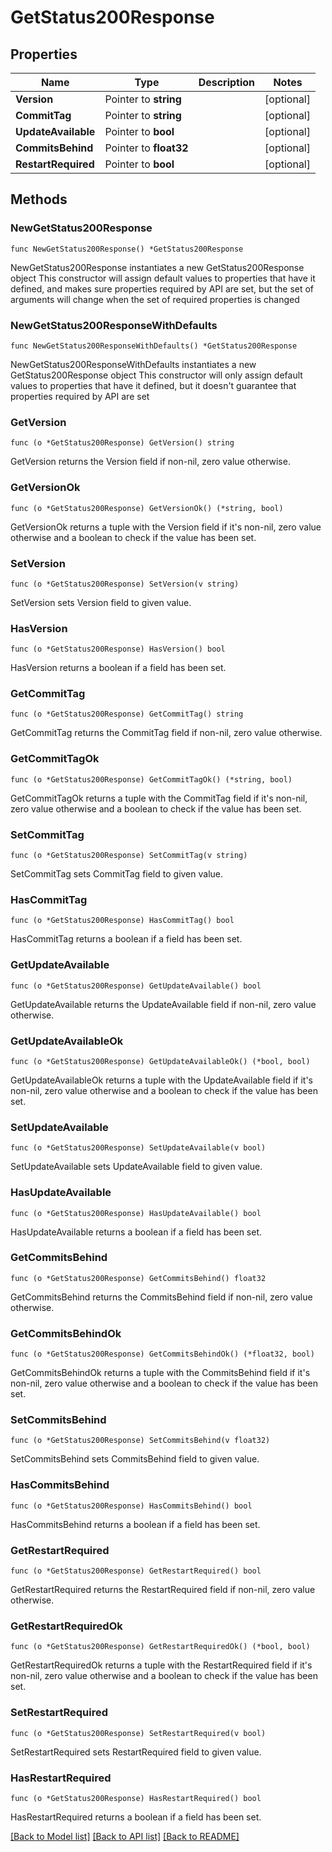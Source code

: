 # GetStatus200Response

## Properties

Name | Type | Description | Notes
------------ | ------------- | ------------- | -------------
**Version** | Pointer to **string** |  | [optional] 
**CommitTag** | Pointer to **string** |  | [optional] 
**UpdateAvailable** | Pointer to **bool** |  | [optional] 
**CommitsBehind** | Pointer to **float32** |  | [optional] 
**RestartRequired** | Pointer to **bool** |  | [optional] 

## Methods

### NewGetStatus200Response

`func NewGetStatus200Response() *GetStatus200Response`

NewGetStatus200Response instantiates a new GetStatus200Response object
This constructor will assign default values to properties that have it defined,
and makes sure properties required by API are set, but the set of arguments
will change when the set of required properties is changed

### NewGetStatus200ResponseWithDefaults

`func NewGetStatus200ResponseWithDefaults() *GetStatus200Response`

NewGetStatus200ResponseWithDefaults instantiates a new GetStatus200Response object
This constructor will only assign default values to properties that have it defined,
but it doesn't guarantee that properties required by API are set

### GetVersion

`func (o *GetStatus200Response) GetVersion() string`

GetVersion returns the Version field if non-nil, zero value otherwise.

### GetVersionOk

`func (o *GetStatus200Response) GetVersionOk() (*string, bool)`

GetVersionOk returns a tuple with the Version field if it's non-nil, zero value otherwise
and a boolean to check if the value has been set.

### SetVersion

`func (o *GetStatus200Response) SetVersion(v string)`

SetVersion sets Version field to given value.

### HasVersion

`func (o *GetStatus200Response) HasVersion() bool`

HasVersion returns a boolean if a field has been set.

### GetCommitTag

`func (o *GetStatus200Response) GetCommitTag() string`

GetCommitTag returns the CommitTag field if non-nil, zero value otherwise.

### GetCommitTagOk

`func (o *GetStatus200Response) GetCommitTagOk() (*string, bool)`

GetCommitTagOk returns a tuple with the CommitTag field if it's non-nil, zero value otherwise
and a boolean to check if the value has been set.

### SetCommitTag

`func (o *GetStatus200Response) SetCommitTag(v string)`

SetCommitTag sets CommitTag field to given value.

### HasCommitTag

`func (o *GetStatus200Response) HasCommitTag() bool`

HasCommitTag returns a boolean if a field has been set.

### GetUpdateAvailable

`func (o *GetStatus200Response) GetUpdateAvailable() bool`

GetUpdateAvailable returns the UpdateAvailable field if non-nil, zero value otherwise.

### GetUpdateAvailableOk

`func (o *GetStatus200Response) GetUpdateAvailableOk() (*bool, bool)`

GetUpdateAvailableOk returns a tuple with the UpdateAvailable field if it's non-nil, zero value otherwise
and a boolean to check if the value has been set.

### SetUpdateAvailable

`func (o *GetStatus200Response) SetUpdateAvailable(v bool)`

SetUpdateAvailable sets UpdateAvailable field to given value.

### HasUpdateAvailable

`func (o *GetStatus200Response) HasUpdateAvailable() bool`

HasUpdateAvailable returns a boolean if a field has been set.

### GetCommitsBehind

`func (o *GetStatus200Response) GetCommitsBehind() float32`

GetCommitsBehind returns the CommitsBehind field if non-nil, zero value otherwise.

### GetCommitsBehindOk

`func (o *GetStatus200Response) GetCommitsBehindOk() (*float32, bool)`

GetCommitsBehindOk returns a tuple with the CommitsBehind field if it's non-nil, zero value otherwise
and a boolean to check if the value has been set.

### SetCommitsBehind

`func (o *GetStatus200Response) SetCommitsBehind(v float32)`

SetCommitsBehind sets CommitsBehind field to given value.

### HasCommitsBehind

`func (o *GetStatus200Response) HasCommitsBehind() bool`

HasCommitsBehind returns a boolean if a field has been set.

### GetRestartRequired

`func (o *GetStatus200Response) GetRestartRequired() bool`

GetRestartRequired returns the RestartRequired field if non-nil, zero value otherwise.

### GetRestartRequiredOk

`func (o *GetStatus200Response) GetRestartRequiredOk() (*bool, bool)`

GetRestartRequiredOk returns a tuple with the RestartRequired field if it's non-nil, zero value otherwise
and a boolean to check if the value has been set.

### SetRestartRequired

`func (o *GetStatus200Response) SetRestartRequired(v bool)`

SetRestartRequired sets RestartRequired field to given value.

### HasRestartRequired

`func (o *GetStatus200Response) HasRestartRequired() bool`

HasRestartRequired returns a boolean if a field has been set.


[[Back to Model list]](../README.md#documentation-for-models) [[Back to API list]](../README.md#documentation-for-api-endpoints) [[Back to README]](../README.md)


